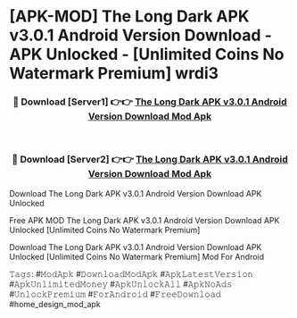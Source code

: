 # [APK-MOD] The Long Dark APK v3.0.1 Android Version Download - APK Unlocked - [Unlimited Coins No Watermark Premium] wrdi3



<div align="center">
<h3>🔴 Download [Server1] 👉👉 <a href="https://momento.my/?title=The_Long_Dark_APK_v3.0.1_Android_Version_Download">The Long Dark APK v3.0.1 Android Version Download Mod Apk</a></h3><br>

<h3>🔴 Download [Server2] 👉👉 <a href="https://momento.my/?title=The_Long_Dark_APK_v3.0.1_Android_Version_Download">The Long Dark APK v3.0.1 Android Version Download Mod Apk</a></h3>
</div>



Download The Long Dark APK v3.0.1 Android Version Download APK Unlocked

Free APK MOD The Long Dark APK v3.0.1 Android Version Download APK Unlocked [Unlimited Coins No Watermark Premium]

Download The Long Dark APK v3.0.1 Android Version Download APK Unlocked [Unlimited Coins No Watermark Premium] Mod For Android

𝚃𝚊𝚐𝚜: #𝙼𝚘𝚍𝙰𝚙𝚔 #𝙳𝚘𝚠𝚗𝚕𝚘𝚊𝚍𝙼𝚘𝚍𝙰𝚙𝚔 #𝙰𝚙𝚔𝙻𝚊𝚝𝚎𝚜𝚝𝚅𝚎𝚛𝚜𝚒𝚘𝚗 #𝙰𝚙𝚔𝚄𝚗𝚕𝚒𝚖𝚒𝚝𝚎𝚍𝙼𝚘𝚗𝚎𝚢 #𝙰𝚙𝚔𝚄𝚗𝚕𝚘𝚌𝚔𝙰𝚕𝚕 #𝙰𝚙𝚔𝙽𝚘𝙰𝚍𝚜 #𝚄𝚗𝚕𝚘𝚌𝚔𝙿𝚛𝚎𝚖𝚒𝚞𝚖 #𝙵𝚘𝚛𝙰𝚗𝚍𝚛𝚘𝚒𝚍 #𝙵𝚛𝚎𝚎𝙳𝚘𝚠𝚗𝚕𝚘𝚊𝚍 #home_design_mod_apk
